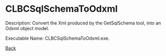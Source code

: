 
# CLBCSqlSchemaToOdxml

Description:
Convert the Xml produced by the GetSqlSchema tool, into an Odxml object model.
          
Executable Name: CLBCSqlSchemaToOdxml.exe.

<a href="../../README.md">Back</a>